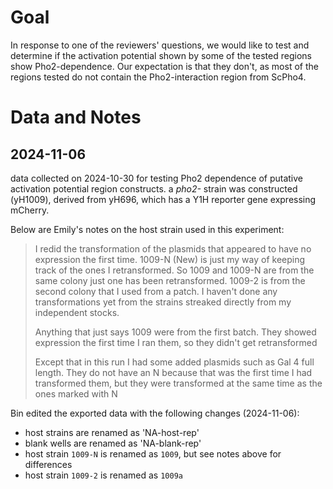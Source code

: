 # Goal
In response to one of the reviewers' questions, we would like to test and determine if the activation potential shown by some of the tested regions show Pho2-dependence. Our expectation is that they don't, as most of the regions tested do not contain the Pho2-interaction region from ScPho4.

# Data and Notes
## 2024-11-06
data collected on 2024-10-30 for testing Pho2 dependence of putative activation potential region constructs. a _pho2-_ strain was constructed (yH1009), derived from yH696, which has a Y1H reporter gene expressing mCherry.

Below are Emily's notes on the host strain used in this experiment:

> I redid the transformation of the plasmids that appeared to have no expression the first time. 1009-N (New) is just my way of keeping track of the ones I retransformed. So 1009 and 1009-N are from the same colony just one has been retransformed. 1009-2 is from the second colony that I used from a patch. I haven't done any transformations yet from the strains streaked directly from my independent stocks.
> 
> Anything that just says 1009 were from the first batch. They showed expression the first time I ran them, so they didn't get retransformed
> 
> Except that in this run I had some added plasmids such as Gal 4 full length. They do not have an N because that was the first time I had transformed them, but they were transformed at the same time as the ones marked with N

Bin edited the exported data with the following changes (2024-11-06):

- host strains are renamed as 'NA-host-rep'
- blank wells are renamed as 'NA-blank-rep'
- host strain `1009-N` is renamed as `1009`, but see notes above for differences
- host strain `1009-2` is renamed as `1009a`

